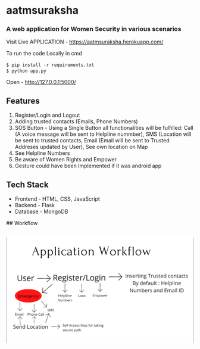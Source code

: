 # aatmsuraksha
### A web application for Women Security in various scenarios

Visit Live APPLICATION - https://aatmsuraksha.herokuapp.com/

To run the code Locally in cmd
```
$ pip install -r requirements.txt 
$ python app.py
```
Open - http://127.0.0.1:5000/


## Features
<ol>
  <li>Register/Login and Logout</li>
  <li>Adding trusted contacts (Emails, Phone Numbers)</li>
  <li> SOS Button - Using a Single Button all functionalities will be fulfilled: Call (A voice message will be sent to Helpline nummber), SMS (Location will be sent to trusted contacts, Email (Email will be sent to Trusted Addreses updated by User), See own location on Map</li>
  <li>See Helpline Numbers</li>
  <li>Be aware of Women Rights and Empower</li>
  <li>Gesture could have been Implemented if it was android app</li>
</ol>

## Tech Stack
<ul>
  <li>Frontend - HTML, CSS, JavaScript </li>
  <li>Backend - Flask </li>
  <li> Database - MongoDB </li>
</ul>
## Workflow
<br></br>

<p>
  <img src = "/Screenshot (227).png"  />
</p>

